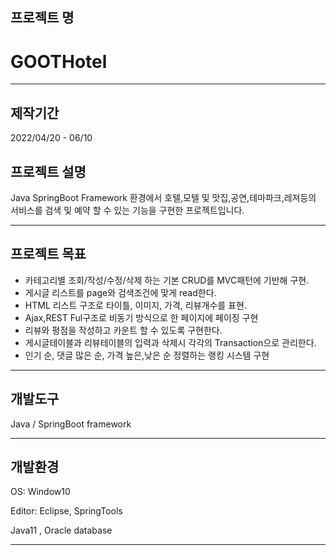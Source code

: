 


## 프로젝트 명

# GOOTHotel

---

## 제작기간

2022/04/20 - 06/10


## 프로젝트 설명

Java SpringBoot Framework 환경에서 호텔,모텔 및 맛집,공연,테마파크,레져등의 서비스를 검색 및 예약 할 수 있는 기능을 구현한 프로젝트입니다.

---

## 프로젝트 목표

- 카테고리별 조회/작성/수정/삭제 하는 기본 CRUD를 MVC패턴에 기반해 구현.
- 게시글 리스트를 page와 검색조건에 맞게 read한다.
- HTML 리스트 구조로 타이틀, 이미지, 가격, 리뷰개수를 표현. 
- Ajax,REST Ful구조로 비동기 방식으로 한 페이지에 페이징 구현
- 리뷰와 평점을 작성하고 카운트 할 수 있도록 구현한다.
- 게시글테이블과 리뷰테이블의 입력과 삭제시 각각의 Transaction으로 관리한다.
- 인기 순, 댓글 많은 순, 가격 높은,낮은 순 정렬하는 랭킹 시스템 구현


---

## 개발도구

Java / SpringBoot framework

---

## 개발환경

OS: Window10

Editor: Eclipse, SpringTools

Java11 , Oracle database

---
